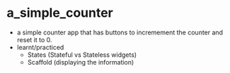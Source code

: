 # a_simple_counter

- a simple counter app that has buttons to incremement the counter and reset it to 0.
- learnt/practiced
  - States (Stateful vs Stateless widgets)
  - Scaffold (displaying the information)
